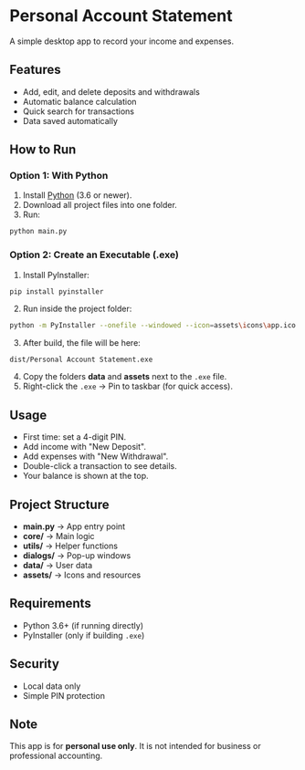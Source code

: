 # Personal Account Statement

A simple desktop app to record your income and expenses.

## Features
- Add, edit, and delete deposits and withdrawals
- Automatic balance calculation
- Quick search for transactions
- Data saved automatically

## How to Run

### Option 1: With Python
1. Install [Python](https://www.python.org/downloads/) (3.6 or newer).
2. Download all project files into one folder.
3. Run:
```bash
python main.py
```

### Option 2: Create an Executable (.exe)
1. Install PyInstaller:
```bash
pip install pyinstaller
```
2. Run inside the project folder:
```bash
python -m PyInstaller --onefile --windowed --icon=assets\icons\app.ico --name "Personal Account Statement" main.py
```
3. After build, the file will be here:
```
dist/Personal Account Statement.exe
```
4. Copy the folders **data** and **assets** next to the `.exe` file.
5. Right-click the `.exe` → Pin to taskbar (for quick access).

## Usage
- First time: set a 4-digit PIN.
- Add income with "New Deposit".
- Add expenses with "New Withdrawal".
- Double-click a transaction to see details.
- Your balance is shown at the top.

## Project Structure
- **main.py** → App entry point  
- **core/** → Main logic  
- **utils/** → Helper functions  
- **dialogs/** → Pop-up windows  
- **data/** → User data  
- **assets/** → Icons and resources  

## Requirements
- Python 3.6+ (if running directly)  
- PyInstaller (only if building `.exe`)  

## Security
- Local data only  
- Simple PIN protection  

## Note
This app is for **personal use only**. It is not intended for business or professional accounting.
